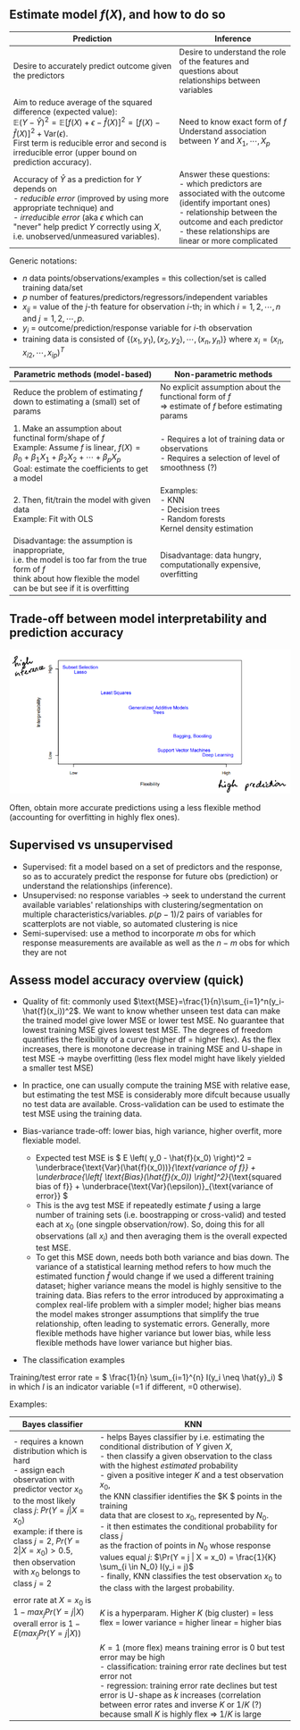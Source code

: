 ## Estimate model $f(X)$, and how to do so

| Prediction     | Inference     |
| ------------- | ------------- |
| Desire to accurately predict outcome given the predictors | Desire to understand the role of the features and questions about relationships between variables |
| Aim to reduce average of the squared difference (expected value): <br> $\mathbb{E}(Y - \hat{Y})^2 = \mathbb{E}[f(X) + \epsilon - \hat{f}(X)]^2 = [f(X) - \hat{f}(X)]^2 + \text{Var}(\epsilon)$. <br> First term is reducible error and second is irreducible error (upper bound on prediction accuracy). | Need to know exact form of $f$ <br> Understand association between $Y$ and $X_1, \cdots, X_p$ |
| Accuracy of $\hat{Y}$ as a prediction for $Y$ depends on <br> - *reducible error* (improved by using more appropriate technique) and <br> - *irreducible error* (aka $\epsilon$ which can "never" help predict $Y$ correctly using $X$, i.e. unobserved/unmeasured variables). | Answer these questions: <br> - which predictors are associated with the outcome (identify important ones) <br> - relationship between the outcome and each predictor <br> - these relationships are linear or more complicated |

Generic notations:
- $n$ data points/observations/examples = this collection/set is called training data/set
- $p$ number of features/predictors/regressors/independent variables
- $x_{ij}$ = value of the $j$-th feature for observation $i$-th; in which $i=1,2,\cdots,n$ and $j=1,2,\cdots,p$.
- $y_i$ = outcome/prediction/response variable for $i$-th observation
- training data is consisted of $\{ (x_1, y_1), (x_2,y_2), \cdots, (x_n, y_n) \}$ where $x_i=(x_{i1}, x_{i2}, \cdots, x_{ip})^T$

| Parametric methods (model-based) | Non-parametric methods |
| ------------------ | ---------------------- |
|Reduce the problem of estimating $f$ down to estimating a (small) set of params | No explicit assumption about the functional form of $f$ <br> => estimate of $f$ before estimating params |
| 1. Make an assumption about functinal form/shape of $f$ <br> Example: Assume $f$ is linear, $f(X) = \beta_0 + \beta_1 X_1 + \beta_2 X_2 + \cdots + \beta_p X_p$ <br> Goal: estimate the coefficients to get a model | - Requires a lot of training data or observations <br> - Requires a selection of level of smoothness (?)|
| 2. Then, fit/train the model with given data <br> Example: Fit with OLS | Examples: <br> - KNN <br> - Decision trees <br> - Random forests <br> Kernel density estimation |
| Disadvantage: the assumption is inappropriate, <br> i.e. the model is too far from the true form of $f$ <br> think about how flexible the model can be but see if it is overfitting | Disadvantage: data hungry, computationally expensive, overfitting |


## Trade-off between model interpretability and prediction accuracy

![](/static/fig1.png)

Often, obtain more accurate predictions using a less flexible method (accounting for overfitting in highly flex ones).

## Supervised vs unsupervised

- Supervised: fit a model based on a set of predictors and the response, so as to accurately predict the response for future obs (prediction) or understand the relationships (inference).
- Unsupervised: no response variables -> seek to understand the current available variables' relationships with clustering/segmentation on multiple characteristics/variables. $p(p-1)/2$ pairs of variables for scatterplots are not viable, so automated clustering is nice
- Semi-supervised: use a method to incorporate $m$ obs for which response measurements are available as well as the $n-m$ obs for which they are not


## Assess model accuracy overview (quick)

- Quality of fit: commonly used $\text{MSE}=\frac{1}{n}\sum_{i=1}^n(y_i-\hat{f}(x_i))^2$. We want to know whether unseen test data can make the trained model give lower MSE or lower test MSE. No guarantee that lowest training MSE gives lowest test MSE. The degrees of freedom quantifies the flexibility of a curve (higher df = higher flex). As the flex increases, there is monotone decrease in training MSE and U-shape in test MSE -> maybe overfitting (less flex model might have likely yielded a smaller test MSE)
- In practice, one can usually compute the training MSE with relative ease, but estimating the test MSE is considerably more difcult because usually no test data are available. Cross-validation can be used to estimate the test MSE using the training data.
- Bias-variance trade-off: lower bias, high variance, higher overfit, more flexiable model. 
    - Expected test MSE is $
E \left( y_0 - \hat{f}(x_0) \right)^2 = \underbrace{\text{Var}(\hat{f}(x_0))}_{\text{variance of f}} + \underbrace{\left[ \text{Bias}(\hat{f}(x_0)) \right]^2}_{\text{squared bias of f}} + \underbrace{\text{Var}(\epsilon)}_{\text{variance of error}} $
    - This is the avg test MSE if repeatedly estimate $f$ using a large number of training sets (i.e. boostrapping or cross-valid) and tested each at $x_0$ (one singple observation/row). So, doing this for all observations (all $x_i$) and then averaging them is the overall expected test MSE.
    - To get this MSE down, needs both both variance and bias down. The variance of a statistical learning method refers to how much the estimated function $\hat{f}$ would change if we used a different training dataset; higher variance means the model is highly sensitive to the training data. Bias refers to the error introduced by approximating a complex real-life problem with a simpler model; higher bias means the model makes stronger assumptions that simplify the true relationship, often leading to systematic errors. Generally, more flexible methods have higher variance but lower bias, while less flexible methods have lower variance but higher bias.

- The classification examples

Training/test error rate = $ \frac{1}{n} \sum_{i=1}^{n} I(y_i \neq \hat{y}_i) $ in which $I$ is an indicator variable (=1 if different, =0 otherwise). 

Examples:

|Bayes classifier | KNN |
|--|--|
| - requires a known distribution which is hard <br> - assign each observation with predictor vector $x_0$ <br> to the most likely class $j$: $Pr(Y=j\|X=x_0)$ <br> example: if there is class $j=2$, $Pr(Y=2\|X=x_0)>0.5$, <br> then observation with $x_0$ belongs to class $j=2$ | - helps Bayes classifier by i.e. estimating the conditional distribution of $Y$ given $X$, <br> - then classify a given observation to the class with the highest *estimated* probability <br> - given a positive integer $K$ and a test observation $x_0$, <br>  the KNN classifier identifies the $K $ points in the training <br> data that are closest to $x_0$, represented by $N_0$. <br> - it then estimates the conditional probability for class $j$  <br> as the fraction of points in $N_0$ whose response values equal $j$:  $\Pr(Y = j \| X = x_0) = \frac{1}{K} \sum_{i \in N_0} I(y_i = j)$ <br> - finally, KNN classifies the test observation $x_0$ to the class with the largest probability.|
|error rate at $X=x_0$ is $1 - max_j Pr(Y=j\|X)$ <br> overall error is $1 - E(max_j Pr(Y=j\|X))$ | $K$ is a hyperparam. Higher $K$ (big cluster) = less flex = lower variance = higher linear = higher bias |
| | $K=1$ (more flex) means training error is 0 but test error may be high <br> - classification: training error rate declines but test error not<br>- regression: training error rate declines but test error is U-shape as $k$ increases (correlation between error rates and inverse $K$ or $1/K$ (?) because small $K$ is highly flex => $1/K$ is large|

